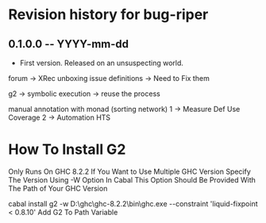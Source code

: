 # Revision history for bug-riper

## 0.1.0.0 -- YYYY-mm-dd

* First version. Released on an unsuspecting world.


forum -> XRec unboxing issue
definitions -> Need to Fix them

g2 -> symbolic execution -> reuse the process

manual annotation with monad (sorting network) 
1 -> Measure Def Use Coverage
2 -> Automation HTS


# How To Install G2

Only Runs On GHC 8.2.2
If You Want to Use Multiple GHC Version Specify The Version Using -W Option In Cabal This Option Should Be Provided With The Path of Your GHC Version

cabal install g2 -w D:\ghc\ghc-8.2.2\bin\ghc.exe --constraint 'liquid-fixpoint < 0.8.10'
Add G2 To Path Variable

